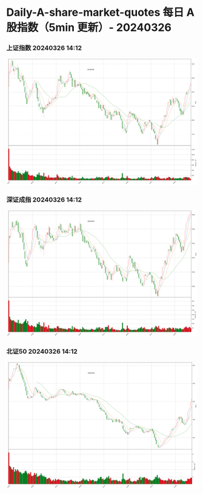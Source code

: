 
# Daily-A-share-market-quotes 每日 A 股指数（5min 更新）- 20240326

### 上证指数 20240326 14:12
![](./fig/2024/3/20240326-sh000001.png)

### 深证成指 20240326 14:12
![](./fig/2024/3/20240326-sz399001.png)

### 北证50 20240326 14:12
![](./fig/2024/3/20240326-bj899050.png)
